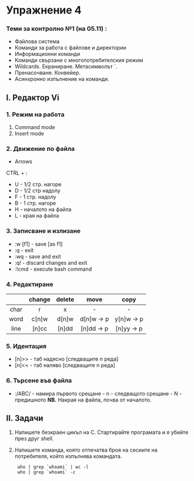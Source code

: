 # Упражнение 4

### Теми за контролно №1 (на 05.11) :

 - Файлова система
 - Команди за работа с файлове и директории
 - Информационни команди
 - Команди свързани с многопотребителския режим
 - Wildcards. Екраниране. Метасимволът `. 
 - Пренасочване. Конвейер. 
 - Асинхронно изпълнение на команди. 

## I. Редактор Vi

### 1. Режим на работа
1.  Command mode
2.  Insert mode

### 2. Движение по файла

 - Arrows

 CTRL + :
 - U - 1/2 стр. нагоре
 - D - 1/2 стр надолу
 - F - 1 стр. надолу
 - B - 1 стр. нагоре
 - H - началото на файла
 - L - края на файла

### 3. Записване и излизане

 - :w [f1] - save [as f1]
 - :q - exit
 - :wq - save and exit
 - :q! - discard changes and exit
 - :!cmd - execute bash command

### 4. Редактиране
|  | change | delete | move | copy |
|:--:|:--:|:--:|:--:|:--:|
| char | r | x | - | - |
| word | c[n]w | d[n]w | d[n]w -> p | y[n]w -> p |
| line | [n]cc | [n]dd | [n]dd -> p | [n]yy -> p |

### 5. Идентация

 - [n]>> - таб надясно [следващите n реда]
 - [n]<< - таб наляво [следващите n реда]

### 6. Търсене във файла

 - :/ABC/ - намира първото срещане
		- n - следващото срещане
		- N - предишното
		**NB.** Накрая на файла, почва от началото.

## II. Задачи
1. Напишете безкраен цикъл на C. Стартирайте програмата и я убийте през друг shell. 
2. Напишете команда, която отпечатва броя на сесиите на потребителя, който изпълнява командата.

		who | grep `whoami` | wc -l
		who | grep `whoami` -c
